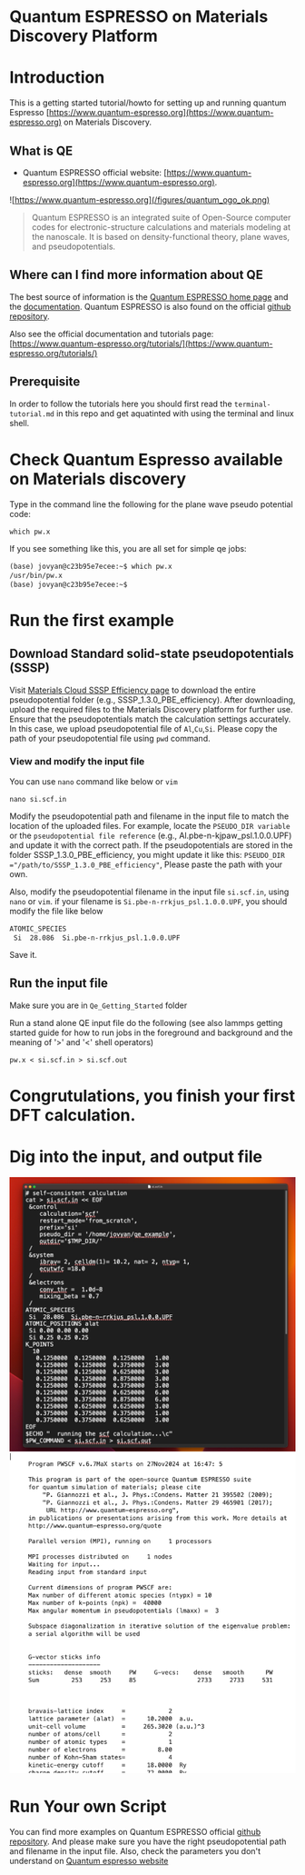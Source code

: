 # Quantum ESPRESSO on Materials Discovery Platform

# Introduction 
This is a getting started tutorial/howto for setting up and running quantum Espresso [https://www.quantum-espresso.org](https://www.quantum-espresso.org) on Materials Discovery. 

## What is QE
* Quantum ESPRESSO official website:  [https://www.quantum-espresso.org](https://www.quantum-espresso.org). 

![https://www.quantum-espresso.org](/figures/quantum_ogo_ok.png)

> Quantum ESPRESSO is an integrated suite of Open-Source computer codes for electronic-structure calculations and materials modeling at the nanoscale. It is based on density-functional theory, plane waves, and pseudopotentials.



## Where can I find more information about QE
The best source of information is the [Quantum ESPRESSO home page](https://www.quantum-espresso.org/) and the [documentation](https://www.quantum-espresso.org/documentation/). Quantum ESPRESSO is also found on the official [github repository](https://github.com/QEF/q-e).

Also see the official documentation and tutorials page: [https://www.quantum-espresso.org/tutorials/](https://www.quantum-espresso.org/tutorials/)

## Prerequisite 
In order to follow the tutorials here you should first read the `terminal-tutorial.md` in this repo and get aquatinted with using the terminal and linux shell. 

# Check Quantum Espresso available on Materials discovery
Type in the command line the following for the plane wave pseudo potential code:

```shell
which pw.x 
```
If you see something like this, you are all set for simple qe jobs:

```shell
(base) jovyan@c23b95e7ecee:~$ which pw.x
/usr/bin/pw.x
(base) jovyan@c23b95e7ecee:~$ 
```

# Run the first example

## Download Standard solid-state pseudopotentials (SSSP)
Visit [Materials Cloud SSSP Efficiency page](https://www.materialscloud.org/discover/sssp/table/efficiency) to download the entire pseudopotential folder (e.g., SSSP_1.3.0_PBE_efficiency). After downloading, upload the required files to the Materials Discovery platform for further use. Ensure that the pseudopotentials match the calculation settings accurately. In this case, we upload pseudopotential file of `Al`,`Cu`,`Si`. Please copy the path of your pseudopotential file using `pwd` command. 


### View and modify the input file
You can use `nano` command like below or `vim`
```
nano si.scf.in
```
Modify the pseudopotential path and filename in the input file to match the location of the uploaded files. For example, locate the `PSEUDO_DIR variable` or the `pseudopotential file reference` (e.g., Al.pbe-n-kjpaw_psl.1.0.0.UPF) and update it with the correct path. If the pseudopotentials are stored in the folder SSSP_1.3.0_PBE_efficiency, you might update it like this: `PSEUDO_DIR ="/path/to/SSSP_1.3.0_PBE_efficiency"`, Please paste the path with your own.

Also, modify the pseudopotential filename in the input file `si.scf.in`, using `nano` or `vim`. if your filename is `Si.pbe-n-rrkjus_psl.1.0.0.UPF`, you should modify the file like below
```
ATOMIC_SPECIES
 Si  28.086  Si.pbe-n-rrkjus_psl.1.0.0.UPF
```

Save it.

## Run the input file
Make sure you are in `Qe_Getting_Started` folder

Run a stand alone QE input file do the following (see also lammps getting started guide for how to run jobs in the foreground and background and the meaning of '>' and '<' shell operators)
```
pw.x < si.scf.in > si.scf.out
```
# Congrutulations, you finish your first DFT calculation. 

# Dig into the input, and output file
![input file](/figures/input.jpeg)
![output file](/figures/output.png)
# Run Your own Script
You can find more examples on Quantum ESPRESSO  official [github repository](https://github.com/QEF/q-e/tree/develop/PW/examples). And please make sure you have the right pseudopotential path and filename in the input file. Also, check the parameters you don't understand on [Quantum espresso website](https://www.quantum-espresso.org/Doc/INPUT_PW.html)
